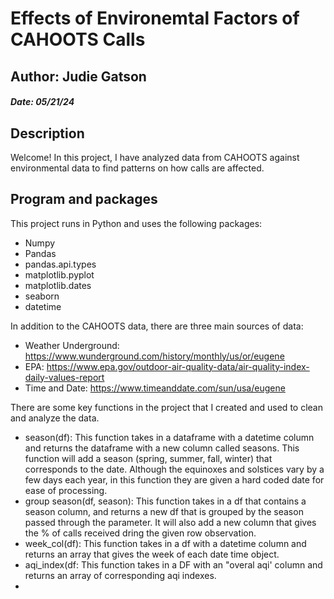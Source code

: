 # Effects of Environemtal Factors of CAHOOTS Calls

## Author: Judie Gatson
##### Date: 05/21/24

## Description
Welcome! In this project, I have analyzed data from CAHOOTS against environmental data to find patterns on how calls are affected. 

## Program and packages

This project runs in Python and uses the following packages:
- Numpy
- Pandas
- pandas.api.types
- matplotlib.pyplot
- matplotlib.dates
- seaborn
- datetime

In addition to the CAHOOTS data, there are three main sources of data:
- Weather Underground: https://www.wunderground.com/history/monthly/us/or/eugene
- EPA: https://www.epa.gov/outdoor-air-quality-data/air-quality-index-daily-values-report
- Time and Date: https://www.timeanddate.com/sun/usa/eugene

There are some key functions in the project that I created and used to clean and analyze the data.
- season(df): This function takes in a dataframe with a datetime column and returns the dataframe with a new column called seasons. This function will add a season (spring, summer, fall, winter) that corresponds to the date. Although the equinoxes and solstices vary by a few days each year, in this function they are given a hard coded date for ease of processing.
- group season(df, season): This function takes in a df that contains a season column, and returns a new df that is grouped by the season passed through the parameter. It will also add a new column that gives the % of calls received dring the given row observation.
- week_col(df): This function takes in a df with a datetime column and returns an array that gives the week of each date time object.
- aqi_index(df: This function takes in a DF with an "overal aqi' column and returns an array of corresponding aqi indexes.
- 
